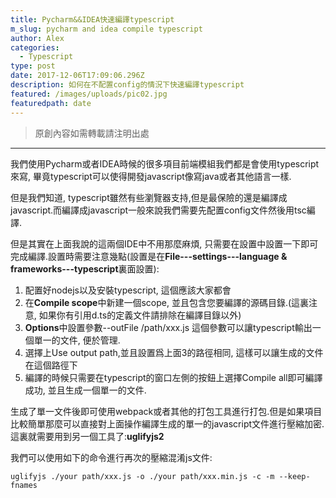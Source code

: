 ```yaml
---
title: Pycharm&&IDEA快速編譯typescript
m_slug: pycharm and idea compile typescript
author: Alex
categories:
  - Typescript
type: post
date: 2017-12-06T17:09:06.296Z
description: 如何在不配置config的情況下快速編譯typescript
featured: /images/uploads/pic02.jpg
featuredpath: date
---
```

> 原創內容如需轉載請注明出處

- - -

我們使用Pycharm或者IDEA時候的很多項目前端模組我們都是會使用typescript來寫, 畢竟typescript可以使得開發javascript像寫java或者其他語言一樣.

但是我們知道, typescript雖然有些瀏覽器支持,但是最保險的還是編譯成javascript.而編譯成javascript一般來說我們需要先配置config文件然後用tsc編譯.

但是其實在上面我說的這兩個IDE中不用那麼麻煩, 只需要在設置中設置一下即可完成編譯.設置時需要注意幾點(設置是在**File---settings---language & frameworks---typescript**裏面設置):

1. 配置好nodejs以及安裝typescript, 這個應該大家都會
2. 在**Compile scope**中新建一個scope, 並且包含您要編譯的源碼目錄.(這裏注意, 如果你有引用d.ts的定義文件請排除在編譯目錄以外)
3. **Options**中設置參數--outFile /path/xxx.js 這個參數可以讓typescript輸出一個單一的文件, 便於管理.
4. 選擇上Use output path,並且設置爲上面3的路徑相同, 這樣可以讓生成的文件在這個路徑下
5. 編譯的時候只需要在typescript的窗口左側的按鈕上選擇Compile all即可編譯成功, 並且生成一個單一的文件.

生成了單一文件後即可使用webpack或者其他的打包工具進行打包.但是如果項目比較簡單那麼可以直接對上面操作編譯生成的單一的javascript文件進行壓縮加密. 這裏就需要用到另一個工具了:**uglifyjs2**

我們可以使用如下的命令進行再次的壓縮混淆js文件:

```
uglifyjs ./your path/xxx.js -o ./your path/xxx.min.js -c -m --keep-fnames
```
